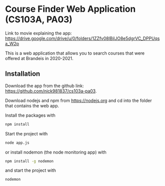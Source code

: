 # Course Finder Web Application (CS103A, PA03)

Link to movie explaining the app: https://drive.google.com/drive/u/0/folders/1ZZfv08lBilJO8e5dgrVC_DPPUqsa_W2p

This is a web application that allows you to search courses that were offered at Brandeis in 2020-2021.

## Installation
Download the app from the github link: https://github.com/nick981837/cs103a-pa03.

Download nodejs and npm from https://nodejs.org and cd into the folder that contains the web app.

Install the packages with
``` bash
npm install
```
Start the project with
``` bash
node app.js
```
or install nodemon (the node monitoring app) with
``` bash
npm install -g nodemon
```
and start the project with
``` bash
nodemon
```

